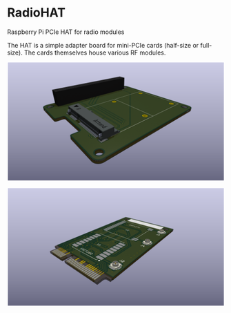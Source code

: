 # RadioHAT
Raspberry Pi PCIe HAT for radio modules

The HAT is a simple adapter board for mini-PCIe cards (half-size or full-size). The cards themselves house various RF modules.

![RadioHAT](doc/RadioHAT.png)

![RadioHAT](doc/RadioHAT_Card_Dorji.png)
